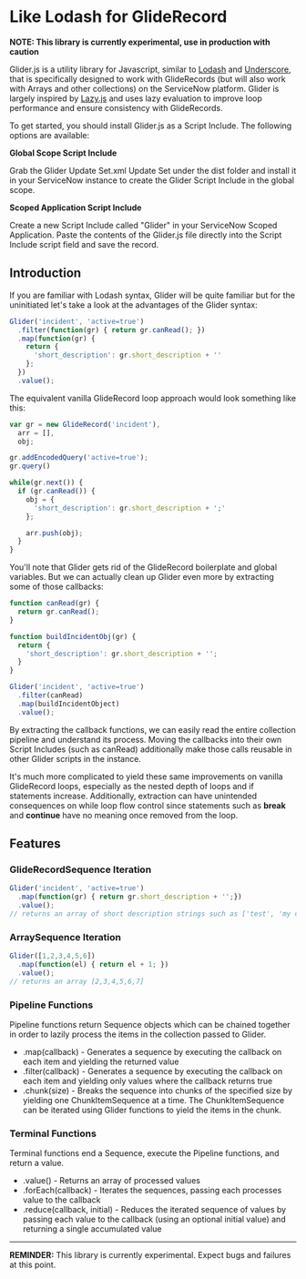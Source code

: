 # Like Lodash for GlideRecord

**NOTE: This library is currently experimental, use in production with caution**

Glider.js is a utility library for Javascript, similar to [Lodash](http://lodash.com/) and [Underscore](http://underscorejs.org/), that is specifically designed to work with GlideRecords (but will also work with Arrays and other collections) on the ServiceNow platform.  Glider is largely inspired by [Lazy.js](http://danieltao.com/lazy.js/) and uses lazy evaluation to improve loop performance and ensure consistency with GlideRecords.

To get started, you should install Glider.js as a Script Include.  The following options are available:

**Global Scope Script Include**

Grab the Glider Update Set.xml Update Set under the dist folder and install it in your ServiceNow instance to create the Glider Script Include in the global scope.

**Scoped Application Script Include**

Create a new Script Include called "Glider" in your ServiceNow Scoped Application.  Paste the contents of the Glider.js file directly into the Script Include script field and save the record.

## Introduction

If you are familiar with Lodash syntax, Glider will be quite familiar but for the uninitiated let's take a look at the advantages of the Glider syntax:

```js
Glider('incident', 'active=true')
  .filter(function(gr) { return gr.canRead(); })
  .map(function(gr) {
    return {
      'short_description': gr.short_description + ''
    };
  })
  .value();
```

The equivalent vanilla GlideRecord loop approach would look something like this:

```js
var gr = new GlideRecord('incident'),
  arr = [],
  obj;

gr.addEncodedQuery('active=true');
gr.query()

while(gr.next()) {  
  if (gr.canRead()) {
    obj = {
      'short_description': gr.short_description + ';'
    };

    arr.push(obj);
  }
}
```

You'll note that Glider gets rid of the GlideRecord boilerplate and global variables.  But we can actually clean up Glider even more by extracting some of those callbacks:

```js
function canRead(gr) {
  return gr.canRead();
}

function buildIncidentObj(gr) {
  return {
    'short_description': gr.short_description + '';
  }
}

Glider('incident', 'active=true')
  .filter(canRead)
  .map(buildIncidentObject)
  .value();
```

By extracting the callback functions, we can easily read the entire collection pipeline and understand its process.  Moving the callbacks into their own Script Includes (such as canRead) additionally make those calls reusable in other Glider scripts in the instance.

It's much more complicated to yield these same improvements on vanilla GlideRecord loops, especially as the nested depth of loops and if statements increase.  Additionally, extraction can have unintended consequences on while loop flow control since statements such as **break** and **continue** have no meaning once removed from the loop.

## Features

### GlideRecordSequence Iteration

```js
Glider('incident', 'active=true')
  .map(function(gr) { return gr.short_description + '';})
  .value();
// returns an array of short description strings such as ['test', 'my computer is broken', 'etc']
```

### ArraySequence Iteration

```js
Glider([1,2,3,4,5,6])
  .map(function(el) { return el + 1; })
  .value();
// returns an array [2,3,4,5,6,7]
```

### Pipeline Functions

Pipeline functions return Sequence objects which can be chained together in order to lazily process the items in the collection passed to Glider.

- .map(callback) - Generates a sequence by executing the callback on each item and yielding the returned value
- .filter(callback) - Generates a sequence by executing the callback on each item and yielding only values where the callback returns true
- .chunk(size) - Breaks the sequence into chunks of the specified size by yielding one ChunkItemSequence at a time.  The ChunkItemSequence can be iterated using Glider functions to yield the items in the chunk.

### Terminal Functions

Terminal functions end a Sequence, execute the Pipeline functions, and return a value.

- .value() - Returns an array of processed values
- .forEach(callback) - Iterates the sequences, passing each processes value to the callback
- .reduce(callback, initial) - Reduces the iterated sequence of values by passing each value to the callback (using an optional initial value) and returning a single accumulated value

***

**REMINDER:** This library is currently experimental.  Expect bugs and failures at this point.

